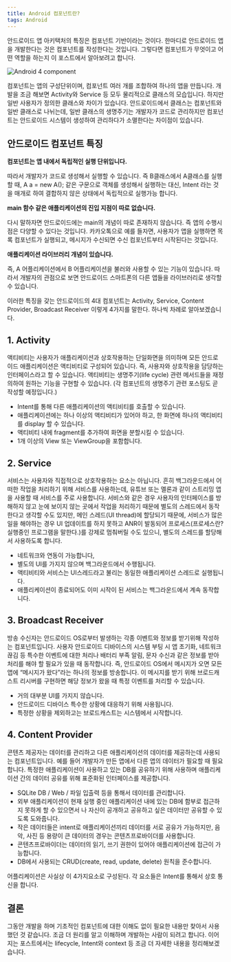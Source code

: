 ```yaml
---
title: Android 컴포넌트란? 
tags: Android 
---
```

 
안드로이드 앱 아키택처의 특징은 컴포넌트 기반이라는 것이다. 한마디로 안드로이드 앱을 개발한다는 것은 컴포넌트를 작성한다는 것입니다. 그렇다면 컴포넌트가 무엇이고 어떤 역할을 하는지 이 포스트에서 알아보려고 합니다.

![Android 4 component](https://img1.daumcdn.net/thumb/R1280x0/?scode=mtistory2&fname=https%3A%2F%2Fblog.kakaocdn.net%2Fdn%2FbjEtXJ%2FbtqDbFFvGF7%2FKZx6fktk2u6fDzxMRnQiCk%2Fimg.png)

컴포넌트는 앱의 구성단위이며, 컴포넌트 여러 개를 조합하여 하나의 앱을 만듭니다. 개발을 조금 해보면 Activity와 Service 등 모두 물리적으로 클래스의 모습입니다. 하지만 일반 사용자가 정의한 클래스와 차이가 있습니다. 안드로이드에서 클래스는 컴포넌트와 일반 클래스로 나뉘는데, 일반 클래스의 생명주기는 개발자가 코드로 관리하지만 컴포넌트는 안드로이드 시스템이 생성하여 관리하다가 소멸한다는 차이점이 있습니다. 


## 안드로이드 컴포넌트 특징

**컴포넌트는 앱 내에서 독립적인 실행 단위입니다.**

따라서 개발자가 코드로 생성해서 실행할 수 있습니다. 즉 B클래스에서 A클래스를 실행할 때, A a = new A(); 같은 구문으로 객체를 생성해서 실행하는 대신, Intent 라는 것을 매개로 하여 결합하지 않은 상태에서 독립적으로 실행가능 합니다. 

**main 함수 같은 애플리케이션의 진입 지점이 따로 없습니다.** 

다시 말하자면 안드로이드에는 main의 개념이 따로 존재하지 않습니다. 즉 앱의 수행시점은 다양할 수 있다는 것입니다. 카카오톡으로 예를 들자면, 사용자가 앱을 실행하면 목록 컴포넌트가 실행되고, 메시지가 수신되면 수신 컴포넌트부터 시작된다는 것입니다. 

**애플리케이션 라이브러리 개념이 있습니다.** 

즉, A 어플리케이션에서 B 어플리케이션을 불러와 사용할 수 있는 기능이 있습니다. 따라서 개발자의 관점으로 보면 안드로이드 스마트폰의 다른 앱들을 라이브러리로 생각할 수 있습니다. 

이러한 특징을 갖는 안드로이드의 4대 컴포넌트는 Activity, Service, Content Provider, Broadcast Receiver 이렇게 4가지를 말한다. 하나씩 차례로 알아보겠습니다. 

## 1. Activity 

액티비티는 사용자가 애플리케이션과 상호작용하는 단일화면을 의미하며 모든 안드로이드 애플리케이션은 액티비티로 구성되어 있습니다. 즉, 사용자와 상호작용을 담당하는 인터페이스라고 할 수 있습니다. 액티비티는 생명주기(life cycle) 관련 메서드들을 재정의하여 원하는 기능을 구현할 수 있습니다. (각 컴포넌트의 생명주기 관련 포스팅도 곧 작성할 예정입니다.)

- Intent를 통해 다른 애플리케이션의 액티비티를 호출할 수 있습니다. 
- 애플리케이션에는 하나 이상의 액티비티가 있어야 하고, 한 화면에 하나의 액티비티를 display 할 수 있습니다. 
- 액티비티 내에 fragment를 추가하여 화면을 분할시킬 수 있습니다. 
- 1개 이상의 View 또는 ViewGroup을 포함합니다. 


## 2. Service

서비스는 사용자와 직접적으로 상호작용하는 요소는 아닙니다. 흔히 백그라운드에서 어떠한 작업을 처리하기 위해 서비스를 사용하는데, 유튜브 또는 멜론과 같이 스트리밍 앱을 사용할 때 서비스를 주로 사용합니다. 서비스와 같은 경우 사용자의 인터페이스를 방해하지 않고 눈에 보이지 않는 곳에서 작업을 처리하기 때문에 별도의 스레드에서 동작한다고 생각할 수도 있지만, 메인 스레드(UI thread)에 할당되기 때문에, 서비스가 많은 일을 해야하는 경우 UI 업데이트를 하지 못하고 ANR이 발동되어 프로세스(프로세스란? 실행중인 프로그램을 말한다.)를 강제로 멈춰버릴 수도 있으니, 별도의 스레드를 할당해서 사용하도록 합니다. 

- 네트워크와 연동이 가능합니다,
- 별도의 UI를 가지지 않으며 백그라운드에서 수행됩니다. 
- 액티비티와 서비스는 UI스레드라고 불리는 동일한 애플리케이션 스레드로 실행됩니다.
- 애플리케이션이 종료되어도 이미 시작이 된 서비스는 백그라운드에서 계속 동작합니다. 

## 3. Broadcast Receiver

방송 수신자는 안드로이드 OS로부터 발생하는 각종 이벤트와 정보를 받기위해 작성하는 컴포넌트입니다. 사용자 안드로이드 디바이스의 시스템 부팅 시 앱 초기화, 네트워크 끊김 등 특수한 이벤트에 대한 처리나 배터리 부족 알림, 문자 수신과 같은 정보를 받아 처리를 해야 할 필요가 있을 때 동작합니다. 즉, 안드로이드 OS에서 메시지가 오면 모든 앱에 “메시지가 왔다”라는 하나의 정보를 방송합니다. 이 메시지를 받기 위해 브로드캐스트 리시버를 구현하면 해당 정보가 왔을 때 특정 이벤트를 처리할 수 있습니다. 

- 거의 대부분 UI를 가지지 않습니다. 
- 안드로이드 디바이스 특수한 상황에 대응하기 위해 사용됩니다. 
- 특정한 상황을 제외하고는 브로드캐스트는 시스템에서 시작합니다. 

## 4. Content Provider 

콘텐츠 제공자는 데이터를 관리하고 다른 애플리케이션의 데이터를 제공하는데 사용되는 컴포넌트입니다. 예를 들어 개발자가 만든 앱에서 다른 앱의 데이터가 필요할 때 필요합니다. 특정한 애플리케이션이 사용하고 있는 DB를 공유하기 위해 사용하며 애플리케이션 간의 데이터 공유를 위해 표준화된 인터페이스를 제공합니다. 

- SQLite DB / Web / 파일 입출력 등을 통해서 데이터를 관리합니다. 
- 외부 애플리케이션이 현재 실행 중인 애플리케이션 내에 있는 DB에 함부로 접근하지 못하게 할 수 있으면서 나 자신이 공개하고 공유하고 싶은 데이터만 공유할 수 있도록 도와줍니다. 
- 작은 데이터들은 intent로 애플리케이션끼리 데이터를 서로 공유가 가능하지만, 음악, 사진 등 용량이 큰 데이터의 경우는 콘텐츠프로바이더를 사용합니다. 
- 콘텐츠프로바이더는 데이터의 읽기, 쓰기 권한이 있어야 애플리케이션에 접근이 가능합니다. 
- DB에서 사용되는 CRUD(create, read, update, delete) 원칙을 준수합니다. 



어플리케이션은 사실상 이 4가지요소로 구성된다. 각 요소들은 Intent를 통해서 상호 통신을 합니다. 

## 결론 



그동안 개발을 하며 기초적인 컴포넌트에 대한 이해도 없이 필요한 내용만 찾아서 사용했던 것 같습니다. 조금 더 원리를 알고 이해하며 개발하는 사람이 되려고 합니다. 이어지는 포스트에서는 lifecycle, Intent와 context 등 조금 더 자세한 내용을 정리해보겠습니다.



